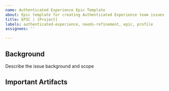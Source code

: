 ```yaml
---
name: Authenticated Experience Epic Template
about: Epic template for creating Authenticated Experience team issues
title: EPIC | [Project]
labels: authenticated-experience, needs-refinement, epic, profile
assignees: ''

---
```


## Background
Describe the issue background and scope

## Important Artifacts 




